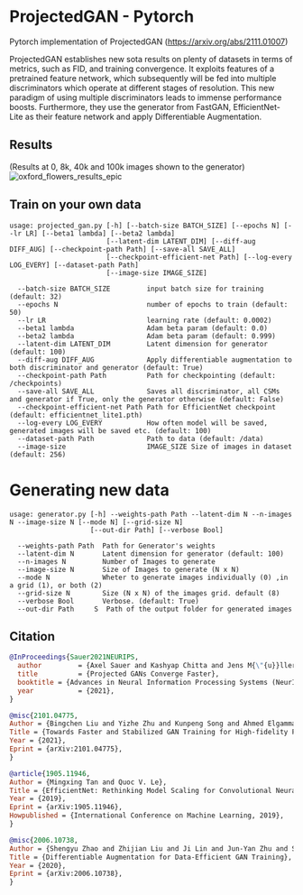 # ProjectedGAN - Pytorch
Pytorch implementation of ProjectedGAN (https://arxiv.org/abs/2111.01007)

ProjectedGAN establishes new sota results on plenty of datasets in terms of metrics, such as FID, and training convergence. It exploits features of a pretrained feature network, which subsequently will be fed into multiple discriminators which operate at different stages of resolution. This new paradigm of using multiple discriminators leads to immense performance boosts. Furthermore, they use the generator from FastGAN, EfficientNet-Lite as their feature network and apply Differentiable Augmentation.


## Results
(Results at 0, 8k, 40k and 100k images shown to the generator)
![oxford_flowers_results_epic](https://user-images.githubusercontent.com/61938694/141657164-57667e0f-7b42-42b7-9b3e-4ef77281e331.jpg)

## Train on your own data
```
usage: projected_gan.py [-h] [--batch-size BATCH_SIZE] [--epochs N] [--lr LR] [--beta1 lambda] [--beta2 lambda]
                        [--latent-dim LATENT_DIM] [--diff-aug DIFF_AUG] [--checkpoint-path Path] [--save-all SAVE_ALL]
                        [--checkpoint-efficient-net Path] [--log-every LOG_EVERY] [--dataset-path Path]
                        [--image-size IMAGE_SIZE]
```

```
  --batch-size BATCH_SIZE         input batch size for training (default: 32)
  --epochs N                      number of epochs to train (default: 50)
  --lr LR                         learning rate (default: 0.0002)
  --beta1 lambda                  Adam beta param (default: 0.0)
  --beta2 lambda                  Adam beta param (default: 0.999)
  --latent-dim LATENT_DIM         Latent dimension for generator (default: 100)
  --diff-aug DIFF_AUG             Apply differentiable augmentation to both discriminator and generator (default: True)
  --checkpoint-path Path          Path for checkpointing (default: /checkpoints)
  --save-all SAVE_ALL             Saves all discriminator, all CSMs and generator if True, only the generator otherwise (default: False)
  --checkpoint-efficient-net Path Path for EfficientNet checkpoint (default: efficientnet_lite1.pth)
  --log-every LOG_EVERY           How often model will be saved, generated images will be saved etc. (default: 100)
  --dataset-path Path             Path to data (default: /data)
  --image-size                    IMAGE_SIZE Size of images in dataset (default: 256)
```

# Generating new data
```
usage: generator.py [-h] --weights-path Path --latent-dim N --n-images N --image-size N [--mode N] [--grid-size N]
                    [--out-dir Path] [--verbose Bool] 

```

```
  --weights-path Path  Path for Generator's weights
  --latent-dim N       Latent dimension for generator (default: 100)
  --n-images N         Number of Images to generate
  --image-size N       Size of Images to generate (N x N)
  --mode N             Wheter to generate images individually (0) ,in a grid (1), or both (2)
  --grid-size N        Size (N x N) of the images grid. default (8)
  --verbose Bool       Verbose. (default: True)
  --out-dir Path     S  Path of the output folder for generated images                                                      
```

## Citation
```bibtex
@InProceedings{Sauer2021NEURIPS,
  author         = {Axel Sauer and Kashyap Chitta and Jens M{\"{u}}ller and Andreas Geiger},
  title          = {Projected GANs Converge Faster},
  booktitle = {Advances in Neural Information Processing Systems (NeurIPS)},
  year           = {2021},
}
```
```bibtex
@misc{2101.04775,
Author = {Bingchen Liu and Yizhe Zhu and Kunpeng Song and Ahmed Elgammal},
Title = {Towards Faster and Stabilized GAN Training for High-fidelity Few-shot Image Synthesis},
Year = {2021},
Eprint = {arXiv:2101.04775},
}
```
```bibtex
@article{1905.11946,
Author = {Mingxing Tan and Quoc V. Le},
Title = {EfficientNet: Rethinking Model Scaling for Convolutional Neural Networks},
Year = {2019},
Eprint = {arXiv:1905.11946},
Howpublished = {International Conference on Machine Learning, 2019},
}
```
```bibtex
@misc{2006.10738,
Author = {Shengyu Zhao and Zhijian Liu and Ji Lin and Jun-Yan Zhu and Song Han},
Title = {Differentiable Augmentation for Data-Efficient GAN Training},
Year = {2020},
Eprint = {arXiv:2006.10738},
}
```

